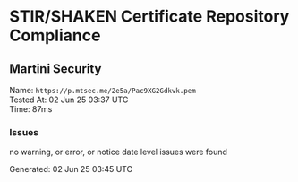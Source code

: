 # STIR/SHAKEN Certificate Repository Compliance

## Martini Security

Name: `https://p.mtsec.me/2e5a/Pac9XG2Gdkvk.pem`\
Tested At: 02 Jun 25 03:37 UTC\
Time: 87ms

### Issues

no warning, or error, or notice date level issues were found

Generated: 02 Jun 25 03:45 UTC